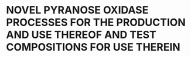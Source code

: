 # NOVEL PYRANOSE OXIDASE PROCESSES FOR THE PRODUCTION AND USE THEREOF AND TEST COMPOSITIONS FOR USE THEREIN